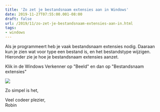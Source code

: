 ```yaml
---
title: 'Zo zet je bestandsnaam extensies aan in Windows'
date: 2019-11-27T07:55:00.001-08:00
draft: false
url: /2019/11/zo-zet-je-bestandsnaam-extensies-aan-in.html
tags: 
- windows
---
```


Als je programmeert heb je vaak bestandsnaam extensies nodig. Daaraan kun je zien wat voor type een bestand is, en het bestandstype wijzigen. Hieronder zie je hoe je bestandsnaam extensies aanzet.  

Klik in de Windows Verkenner op "Beeld" en dan op "Bestandsnaam extensies"  

[![](https://1.bp.blogspot.com/-MTbba20crAI/Xd1MiSYGE3I/AAAAAAAAByc/RhnwYHx5TIYdgFs5QFIaAmv-Uj6jZ8LhACLcBGAsYHQ/s640/we.png)](https://1.bp.blogspot.com/-MTbba20crAI/Xd1MiSYGE3I/AAAAAAAAByc/RhnwYHx5TIYdgFs5QFIaAmv-Uj6jZ8LhACLcBGAsYHQ/s1600/we.png)
  
Zo simpel is het,  

Veel codeer plezier,  
Robin
